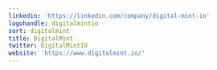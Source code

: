 ```yaml
---
linkedin: 'https://linkedin.com/company/digital-mint-io'
logohandle: digitalmintio
sort: digitalmint
title: DigitalMint
twitter: DigitalMintIO
website: 'https://www.digitalmint.io/'
---
```

